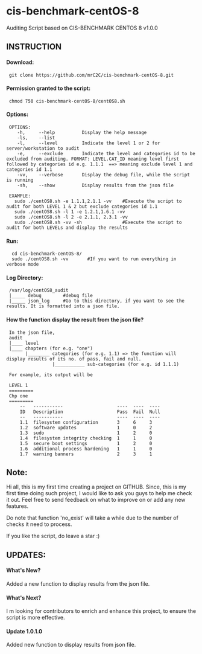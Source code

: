 # cis-benchmark-centOS-8
Auditing Script based on CIS-BENCHMARK CENTOS 8 v1.0.0


## INSTRUCTION
#### Download:

     git clone https://github.com/mrC2C/cis-benchmark-centOS-8.git
     
#### Permission granted to the script:
     chmod 750 cis-benchmark-centOS-8/centOS8.sh
     
#### Options:
     OPTIONS: 
        -h,     --help          Display the help message
        -ls,    --list
        -l,     --level         Indicate the level 1 or 2 for server/workstation to audit
        -e,     --exclude       Indicate the level and categories id to be excluded from auditing. FORMAT: LEVEL.CAT_ID meaning level first followed by categories id e.g. 1.1.1  ==> meaning exclude level 1 and categories id 1.1 
        -vv,    --verbose       Display the debug file, while the script is running
        -sh,    --show          Display results from the json file 

     EXAMPLE:
       sudo ./centOS8.sh -e 1.1.1,2.1.1 -vv    #Execute the script to audit for both LEVEL 1 & 2 but exclude categories id 1.1
       sudo ./centOS8.sh -l 1 -e 1.2.1,1.6.1 -vv
       sudo ./centOS8.sh -l 2 -e 2.1.1, 2.3.1 -vv
       sudo ./centOS8.sh -vv -sh               #Execute the script to audit for both LEVELs and display the results
        
#### Run:
      cd cis-benchmark-centOS-8/
      sudo ./centOS8.sh -vv       #If you want to run everything in verbose mode
      
#### Log Directory:
     /var/log/centOS8_audit
     |_____ debug        #debug file
     |_____ json_log     #Go to this directory, if you want to see the results. It is formatted into a json file.
     
#### How the function display the result from the json file?
     In the json file,
     audit
     |____ level
     |____ chapters (for e.g. "one")
           |________ categories (for e.g. 1.1) => the function will display results of its no. of pass, fail and null. 
                     |___________ sub-categories (for e.g. id 1.1.1)
     
     For example, its output will be
      
     LEVEL 1
     =========
     Chp one
     =========
	     --   -----------                    ----  ----  ----
	     ID   Description                    Pass  Fail  Null
	     --   -----------                    ----  ----  ----
	     1.1  filesystem configuration       3     6     3
	     1.2  software updates               1     0     2
	     1.3  sudo                           1     2     0
	     1.4  filesystem integrity checking  1     1     0
	     1.5  secure boot settings           1     2     0
	     1.6  additional process hardening   1     1     0
	     1.7  warning banners                2     3     1

## Note:
Hi all, this is my first time creating a project on GITHUB. Since, this is my first time doing such project, I would like to ask you guys to help me check it out. Feel free to send feedback on what to improve on or add any new features.
 
Do note that function 'no_exist' will take a while due to the number of checks it need to process. 

If you like the script, do leave a star :)
 
## UPDATES:
#### What's New?
Added a new function to display results from the json file.

#### What's Next?
I m looking for contributors to enrich and enhance this project, to ensure the script is more effective.

#### Update 1.0.1.0
Added new function to display results from json file. 
 
